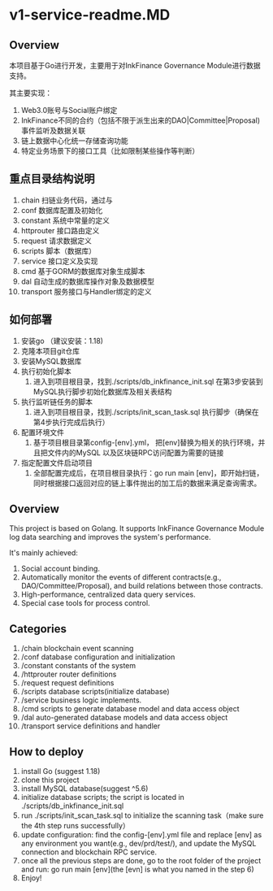 # v1-service-readme.MD

## Overview

本项目基于Go进行开发，主要用于对InkFinance Governance Module进行数据支持。

其主要实现：

1. Web3.0账号与Social账户绑定
2. InkFinance不同的合约（包括不限于派生出来的DAO|Committee|Proposal)事件监听及数据关联
3. 链上数据中心化统一存储查询功能
4. 特定业务场景下的接口工具（比如限制某些操作等判断）

## 重点目录结构说明

1. chain 扫链业务代码，通过与
2. conf 数据库配置及初始化
3. constant 系统中常量的定义
4. httprouter 接口路由定义
5. request 请求数据定义
6. scripts 脚本（数据库）
7. service 接口定义及实现
8. cmd 基于GORM的数据库对象生成脚本
9. dal 自动生成的数据库操作对象及数据模型
10. transport 服务接口与Handler绑定的定义

## 如何部署

1. 安装go （建议安装：1.18)
2. 克隆本项目git仓库
3. 安装MySQL数据库
4. 执行初始化脚本
    1. 进入到项目根目录，找到./scripts/db_inkfinance_init.sql 在第3步安装到MySQL执行脚步初始化数据库及相关表结构
5. 执行监听链任务的脚本
    1. 进入到项目根目录，找到./scripts/init_scan_task.sql 执行脚步（确保在第4步执行完成后执行）
6. 配置环境文件
    1. 基于项目根目录第config-[env].yml， 把[env]替换为相关的执行环境，并且把文件内的MySQL 以及区块链RPC访问配置为需要的链接
7. 指定配置文件启动项目
    1. 全部配置完成后，在项目根目录执行：go run main [env]，即开始扫链，同时根据接口返回对应的链上事件抛出的加工后的数据来满足查询需求。



## Overview

This project is based on Golang. It supports InkFinance Governance Module log data searching and improves the system's performance.

It's mainly achieved:


1. Social account binding.
2. Automatically monitor the events of different contracts(e.g., DAO/Committee/Proposal), and build relations between those contracts.
3. High-performance, centralized data query services.
4. Special case tools for process control.


## Categories
1. /chain blockchain event scanning
2. /conf database configuration and initialization
3. /constant constants of the system
4. /httprouter router definitions
5. /request request definitions
6. /scripts database scripts(initialize database)
7. /service business logic implements.
8. /cmd scripts to generate database model and data access object
9. /dal auto-generated database models and data access object
10. /transport service definitions and handler

## How to deploy

1. install Go (suggest 1.18)
2. clone this project
3. install MySQL database(suggest ^5.6)
4. initialize database scripts; the script is located in ./scripts/db_inkfinance_init.sql 
5. run ./scripts/init_scan_task.sql to initialize the scanning task（make sure the 4th step runs successfully）
6. update configuration: find the config-[env].yml file and replace [env] as any environment you want(e.g., dev/prd/test/), and update the MySQL connection and blockchain RPC service.
7. once all the previous steps are done, go to the root folder of the project and run: go run main [env](the [evn] is what you named in the step 6)
8. Enjoy!

